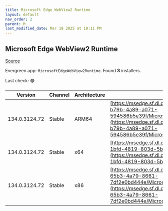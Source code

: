 ```yaml
---
title: Microsoft Edge WebView2 Runtime
layout: default
nav_order: 2
parent: M
last_modified_date: Mar 18 2025 at 10:11 PM
---
```


## Microsoft Edge WebView2 Runtime

[Source](https://developer.microsoft.com/en-us/microsoft-edge/webview2/)

Evergreen app: `MicrosoftEdgeWebView2Runtime`. Found **3** installers.

Last check: 🟢

| Version       | Channel | Architecture | URI                                                                                                                                                                                                                                                                                                                            |
| ------------- | ------- | ------------ | ------------------------------------------------------------------------------------------------------------------------------------------------------------------------------------------------------------------------------------------------------------------------------------------------------------------------------ |
| 134.0.3124.72 | Stable  | ARM64        | [https://msedge.sf.dl.delivery.mp.microsoft.com/filestreamingservice/files/3795931f-b79b-4a89-a071-594586b5e39f/MicrosoftEdgeWebView2RuntimeInstallerARM64.exe](https://msedge.sf.dl.delivery.mp.microsoft.com/filestreamingservice/files/3795931f-b79b-4a89-a071-594586b5e39f/MicrosoftEdgeWebView2RuntimeInstallerARM64.exe) |
| 134.0.3124.72 | Stable  | x64          | [https://msedge.sf.dl.delivery.mp.microsoft.com/filestreamingservice/files/77f1642c-1bfd-4819-803d-5b1c3fae7252/MicrosoftEdgeWebView2RuntimeInstallerX64.exe](https://msedge.sf.dl.delivery.mp.microsoft.com/filestreamingservice/files/77f1642c-1bfd-4819-803d-5b1c3fae7252/MicrosoftEdgeWebView2RuntimeInstallerX64.exe)     |
| 134.0.3124.72 | Stable  | x86          | [https://msedge.sf.dl.delivery.mp.microsoft.com/filestreamingservice/files/30132f40-65b3-4a79-8661-7df2e0bd444e/MicrosoftEdgeWebView2RuntimeInstallerX86.exe](https://msedge.sf.dl.delivery.mp.microsoft.com/filestreamingservice/files/30132f40-65b3-4a79-8661-7df2e0bd444e/MicrosoftEdgeWebView2RuntimeInstallerX86.exe)     |
